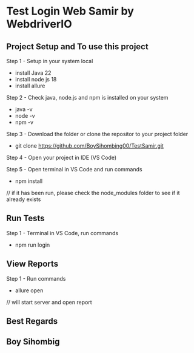 # Test Login Web Samir by WebdriverIO

## Project Setup and To use this project
Step 1 - Setup in your system local
- install Java 22
- install node js 18 
- install allure
  
Step 2 - Check java, node.js and npm is installed on your system 
- java -v
- node -v
- npm -v

Step 3 - Download the folder or clone the repositor to your project folder
- git clone https://github.com/BoySihombing00/TestSamir.git

Step 4 - Open your project in IDE (VS Code) 

Step 5 - Open terminal in VS Code and run commands
- npm install

// if it has been run, please check the node_modules folder to see if it already exists

## Run Tests
Step 1 - Terminal in VS Code, run commands
- npm run login

## View Reports
Step 1 - Run commands
- allure open

// will start server and open report


## Best Regards
## Boy Sihombig
